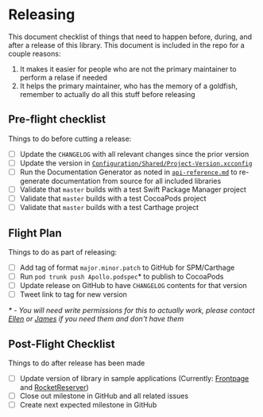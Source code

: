 # Releasing

This document checklist of things that need to happen before, during, and after a release of this library. This document is included in the repo for a couple reasons: 
 
1. It makes it easier for people who are not the primary maintainer to perform a relase if needed
2. It helps the primary maintainer, who has the memory of a goldfish, remember to actually do all this stuff before releasing

## Pre-flight checklist

Things to do before cutting a release:

-[ ] Update the `CHANGELOG` with all relevant changes since the prior version
-[ ] Update the version in [`Configuration/Shared/Project-Version.xcconfig`](Configuration/Shared/Project-Version.xcconfig)
-[ ] Run the Documentation Generator as noted in [`api-reference.md`](docs/source/api-reference.md) to re-generate documentation from source for all included libraries
-[ ] Validate that `master` builds with a test Swift Package Manager project
-[ ] Validate that `master` builds with a test CocoaPods project
-[ ] Validate that `master` builds with a test Carthage project 

## Flight Plan

Things to do as part of releasing: 

-[ ] Add tag of format `major.minor.patch` to GitHub for SPM/Carthage
-[ ] Run `pod trunk push Apollo.podspec`* to publish to CocoaPods
-[ ] Update release on GitHub to have `CHANGELOG` contents for that version
-[ ] Tweet link to tag for new version

_* - You will need write permissions for this to actually work, please contact [Ellen](https://github.com/designatednerd) or [James](https://github.com/jbaxleyiii) if you need them and don't have them_

## Post-Flight Checklist

Things to do after release has been made

-[ ] Update version of library in sample applications (Currently: [Frontpage](https://github.com/apollographql/frontpage-ios-app) and [RocketReserver](https://github.com/apollographql/iOSTutorial))
-[ ] Close out milestone in GitHub and all related issues
-[ ] Create next expected milestone in GitHub